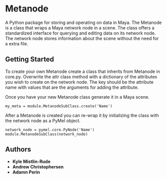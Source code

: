 # Metanode
A Python package for storing and operating on data in Maya. The Metanode is a class that wraps a Maya network node in a 
scene. The class offers a standardized interface for querying and editing data on its network node. The network node 
stores information about the scene without the need for a extra file.

## Getting Started
To create your own Metanode create a class that inherits from Metanode in core.py. Overwrite the attr class method with
a dictionary of the attributes you wish to create on the network node. The key should be the attribute name with values 
that are the arguments for adding the attribute.

Once you have your new Metanode class generate it in a Maya scene.

```
my_meta = module.MetanodeSubClass.create('Name')
```

After a Metanode is created you can re-wrap it by initializing the class with the network node as a PyMel object.

```
network_node = pymel.core.PyNode('Name')
module.MetanodeSubClass(network_node)
```

## Authors

* **Kyle Mistlin-Rude**
* **Andrew Christophersen**
* **Adamn Perin**

